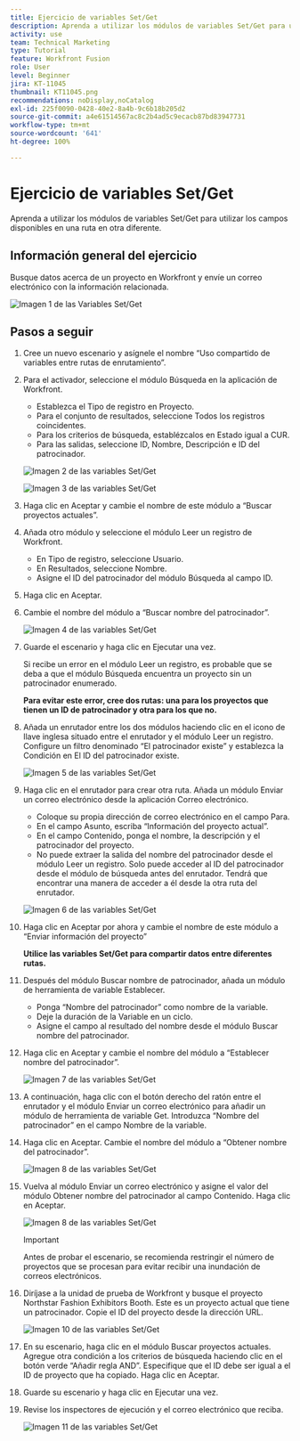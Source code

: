 ```yaml
---
title: Ejercicio de variables Set/Get
description: Aprenda a utilizar los módulos de variables Set/Get para utilizar los campos disponibles en una ruta en otra diferente.
activity: use
team: Technical Marketing
type: Tutorial
feature: Workfront Fusion
role: User
level: Beginner
jira: KT-11045
thumbnail: KT11045.png
recommendations: noDisplay,noCatalog
exl-id: 225f0090-0428-40e2-8a4b-9c6b18b205d2
source-git-commit: a4e61514567ac8c2b4ad5c9ecacb87bd83947731
workflow-type: tm+mt
source-wordcount: '641'
ht-degree: 100%

---
```


# Ejercicio de variables Set/Get

Aprenda a utilizar los módulos de variables Set/Get para utilizar los campos disponibles en una ruta en otra diferente.

## Información general del ejercicio

Busque datos acerca de un proyecto en Workfront y envíe un correo electrónico con la información relacionada.

![Imagen 1 de las Variables Set/Get](../12-exercises/assets/set-get-variables-walkthrough-1.png)

## Pasos a seguir

1. Cree un nuevo escenario y asígnele el nombre “Uso compartido de variables entre rutas de enrutamiento”.
1. Para el activador, seleccione el módulo Búsqueda en la aplicación de Workfront.

   + Establezca el Tipo de registro en Proyecto.
   + Para el conjunto de resultados, seleccione Todos los registros coincidentes.
   + Para los criterios de búsqueda, establézcalos en Estado igual a CUR.
   + Para las salidas, seleccione ID, Nombre, Descripción e ID del patrocinador.

   ![Imagen 2 de las variables Set/Get](../12-exercises/assets/set-get-variables-walkthrough-2.png)

   ![Imagen 3 de las variables Set/Get](../12-exercises/assets/set-get-variables-walkthrough-3.png)

1. Haga clic en Aceptar y cambie el nombre de este módulo a “Buscar proyectos actuales”.
1. Añada otro módulo y seleccione el módulo Leer un registro de Workfront.

   + En Tipo de registro, seleccione Usuario.
   + En Resultados, seleccione Nombre.
   + Asigne el ID del patrocinador del módulo Búsqueda al campo ID.

1. Haga clic en Aceptar.
1. Cambie el nombre del módulo a “Buscar nombre del patrocinador”.

   ![Imagen 4 de las variables Set/Get](../12-exercises/assets/set-get-variables-walkthrough-4.png)

1. Guarde el escenario y haga clic en Ejecutar una vez.

   Si recibe un error en el módulo Leer un registro, es probable que se deba a que el módulo Búsqueda encuentra un proyecto sin un patrocinador enumerado.

   **Para evitar este error, cree dos rutas: una para los proyectos que tienen un ID de patrocinador y otra para los que no.**

1. Añada un enrutador entre los dos módulos haciendo clic en el icono de llave inglesa situado entre el enrutador y el módulo Leer un registro. Configure un filtro denominado “El patrocinador existe” y establezca la Condición en El ID del patrocinador existe.

   ![Imagen 5 de las variables Set/Get](../12-exercises/assets/set-get-variables-walkthrough-5.png)

1. Haga clic en el enrutador para crear otra ruta. Añada un módulo Enviar un correo electrónico desde la aplicación Correo electrónico.

   + Coloque su propia dirección de correo electrónico en el campo Para.
   + En el campo Asunto, escriba “Información del proyecto actual”.
   + En el campo Contenido, ponga el nombre, la descripción y el patrocinador del proyecto.
   + No puede extraer la salida del nombre del patrocinador desde el módulo Leer un registro. Solo puede acceder al ID del patrocinador desde el módulo de búsqueda antes del enrutador. Tendrá que encontrar una manera de acceder a él desde la otra ruta del enrutador.

   ![Imagen 6 de las variables Set/Get](../12-exercises/assets/set-get-variables-walkthrough-6.png)

1. Haga clic en Aceptar por ahora y cambie el nombre de este módulo a “Enviar información del proyecto”

   **Utilice las variables Set/Get para compartir datos entre diferentes rutas.**

1. Después del módulo Buscar nombre de patrocinador, añada un módulo de herramienta de variable Establecer.

   + Ponga “Nombre del patrocinador” como nombre de la variable.
   + Deje la duración de la Variable en un ciclo.
   + Asigne el campo al resultado del nombre desde el módulo Buscar nombre del patrocinador.

1. Haga clic en Aceptar y cambie el nombre del módulo a “Establecer nombre del patrocinador”.

   ![Imagen 7 de las variables Set/Get](../12-exercises/assets/set-get-variables-walkthrough-7.png)

1. A continuación, haga clic con el botón derecho del ratón entre el enrutador y el módulo Enviar un correo electrónico para añadir un módulo de herramienta de variable Get. Introduzca “Nombre del patrocinador” en el campo Nombre de la variable.
1. Haga clic en Aceptar. Cambie el nombre del módulo a “Obtener nombre del patrocinador”.

   ![Imagen 8 de las variables Set/Get](../12-exercises/assets/set-get-variables-walkthrough-8.png)

1. Vuelva al módulo Enviar un correo electrónico y asigne el valor del módulo Obtener nombre del patrocinador al campo Contenido. Haga clic en Aceptar.

   ![Imagen 8 de las variables Set/Get](../12-exercises/assets/set-get-variables-walkthrough-8.png)

   >[!IMPORTANT]
   >
   >Antes de probar el escenario, se recomienda restringir el número de proyectos que se procesan para evitar recibir una inundación de correos electrónicos.

1. Diríjase a la unidad de prueba de Workfront y busque el proyecto Northstar Fashion Exhibitors Booth. Este es un proyecto actual que tiene un patrocinador. Copie el ID del proyecto desde la dirección URL.

   ![Imagen 10 de las variables Set/Get](../12-exercises/assets/set-get-variables-walkthrough-10.png)

1. En su escenario, haga clic en el módulo Buscar proyectos actuales. Agregue otra condición a los criterios de búsqueda haciendo clic en el botón verde “Añadir regla AND”. Especifique que el ID debe ser igual a el ID de proyecto que ha copiado. Haga clic en Aceptar.
1. Guarde su escenario y haga clic en Ejecutar una vez.
1. Revise los inspectores de ejecución y el correo electrónico que reciba.

   ![Imagen 11 de las variables Set/Get](../12-exercises/assets/set-get-variables-walkthrough-11.png)
